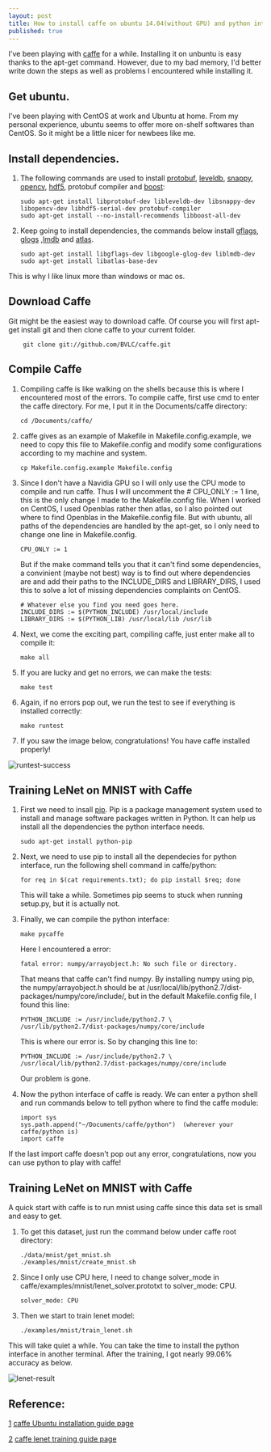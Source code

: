 ```yaml
---
layout: post
title: How to install caffe on ubuntu 14.04(without GPU) and python interface
published: true
---
```





I've been playing with [caffe](http://caffe.berkeleyvision.org/) for a while. Installing it on unbuntu is easy thanks to the apt-get command. However, due to my bad memory, I'd better write down the steps as well as problems I encountered while installing it. 

## Get ubuntu.

I've been playing with CentOS at work and Ubuntu at home. From my personal experience, ubuntu seems to offer more on-shelf softwares than CentOS. So it might be a little nicer for newbees like me.

## Install dependencies.

1.  The following commands are used to install [protobuf](https://developers.google.com/protocol-buffers/docs/overview), [leveldb](http://leveldb.org/), [snappy](https://github.com/google/snappy), [opencv](http://opencv.org/), [hdf5](https://www.hdfgroup.org/HDF5/), protobuf compiler and [boost](http://www.boost.org/):

        sudo apt-get install libprotobuf-dev libleveldb-dev libsnappy-dev libopencv-dev libhdf5-serial-dev protobuf-compiler
        sudo apt-get install --no-install-recommends libboost-all-dev

2.  Keep going to install dependencies, the commands below install [gflags](https://github.com/gflags/gflags), [glogs](https://code.google.com/p/google-glog/) ,[lmdb](https://lmdb.readthedocs.org/en/release/) and [atlas](http://math-atlas.sourceforge.net/).

        sudo apt-get install libgflags-dev libgoogle-glog-dev liblmdb-dev
        sudo apt-get install libatlas-base-dev

This is why I like linux more than windows or mac os.

## Download Caffe

Git might be the easiest way to download caffe. Of course you will first apt-get install git and then clone caffe to your current folder.

        git clone git://github.com/BVLC/caffe.git

## Compile Caffe

1.  Compiling caffe is like walking on the shells because this is where I encountered most of the errors. To compile caffe, first use cmd to enter the caffe directory. For me, I put it in the Documents/caffe directory:

        cd /Documents/caffe/

2.  caffe gives as an example of Makefile in Makefile.config.example, we need to copy this file to Makefile.config and modify some configurations according to my machine and system. 

        cp Makefile.config.example Makefile.config

3.  Since I don't have a Navidia GPU so I will only use the CPU mode to compile and run caffe. Thus I will uncomment the # CPU_ONLY := 1 line, this is the only change I made to the Makefile.config file. When I worked on CentOS, I used Openblas rather then atlas, so I also pointed out where to find Openblas in the Makefile.config file. But with ubuntu, all paths of the dependencies are handled by the apt-get, so I only need to change one line in Makefile.config. 

        CPU_ONLY := 1

    But if the make command tells you that it can't find some dependencies, a convinient (maybe not best) way is to find out where dependencies are and add their paths to the INCLUDE_DIRS and LIBRARY_DIRS, I used this to solve a lot of missing dependencies complaints on CentOS.

        # Whatever else you find you need goes here.
        INCLUDE_DIRS := $(PYTHON_INCLUDE) /usr/local/include
        LIBRARY_DIRS := $(PYTHON_LIB) /usr/local/lib /usr/lib

4.  Next, we come the exciting part, compiling caffe, just enter make all to compile it:

        make all

5.  If you are lucky and get no errors, we can make the tests:

        make test

6.  Again, if no errors pop out, we run the test to see if everything is installed correctly:

        make runtest

7.  If you saw the image below, congratulations! You have caffe installed properly!

![runtest-success][1]

## Training LeNet on MNIST with Caffe
1.  First we need to insall [pip][3]. Pip is a package management system used to install and manage software packages written in Python. It can help us install all the dependencies the python interface needs.

        sudo apt-get install python-pip
2.  Next, we need to use pip to install all the dependecies for python interface, run the following shell command in caffe/python:

        for req in $(cat requirements.txt); do pip install $req; done
    This will take a while. Sometimes pip seems to stuck when running setup.py, but it is actually not.  
3.  Finally, we can compile the python interface:

        make pycaffe
    Here I encountered a error: 
    
        fatal error: numpy/arrayobject.h: No such file or directory. 
    That means that caffe can't find numpy. By installing numpy using pip, the numpy/arrayobject.h should be at /usr/local/lib/python2.7/dist-packages/numpy/core/include/, but in the default Makefile.config file, I found this line:
    
        PYTHON_INCLUDE := /usr/include/python2.7 \
		/usr/lib/python2.7/dist-packages/numpy/core/include
    This is where our error is. So by changing this line to:
    
        PYTHON_INCLUDE := /usr/include/python2.7 \
		/usr/local/lib/python2.7/dist-packages/numpy/core/include   
    Our problem is gone.
4.  Now the python interface of caffe is ready. We can enter a python shell and run commands below to tell python where to find the caffe module:

        import sys
        sys.path.append("~/Documents/caffe/python")  (wherever your caffe/python is)
        import caffe
If the last import caffe doesn't pop out any error, congratulations, now you can use python to play with caffe!
        
## Training LeNet on MNIST with Caffe

A quick start with caffe is to run mnist using caffe since this data set is small and easy to get. 

1.  To get this dataset, just run the command below under caffe root directory:

        ./data/mnist/get_mnist.sh
        ./examples/mnist/create_mnist.sh
        
2.  Since I only use CPU here, I need to change solver_mode in caffe/examples/mnist/lenet_solver.prototxt to solver_mode: CPU.

        solver_mode: CPU
        
3.  Then we start to train lenet model:

        ./examples/mnist/train_lenet.sh
        
This will take quiet a while. You can take the time to install the python interface in another terminal. After the training, I got nearly 99.06% accuracy as below.

![lenet-result][2]

## Reference:
[1] [caffe Ubuntu installation guide page][4]

[2] [caffe lenet training guide page][5]

[1]: https://raw.githubusercontent.com/sunshineatnoon/sunshineatnoon.github.io/master/images/runtest-success.png
[2]: https://raw.githubusercontent.com/sunshineatnoon/sunshineatnoon.github.io/master/images/lenet-result.png
[3]: https://pip.pypa.io/en/stable/
[4]: http://caffe.berkeleyvision.org/install_apt.html
[5]: http://caffe.berkeleyvision.org/gathered/examples/mnist.html


